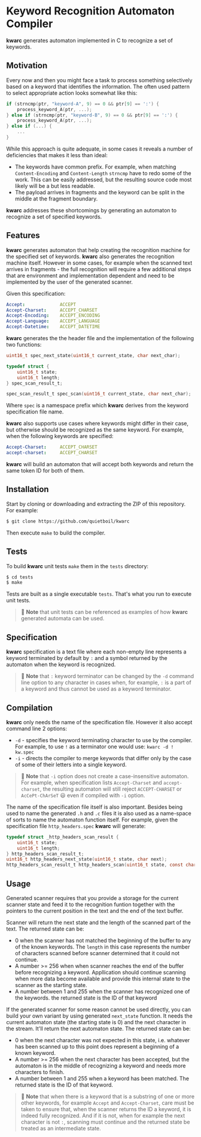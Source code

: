 # Keyword Recognition Automaton Compiler

**kwarc** generates automaton implemented in C to recognize a set of keywords.

## Motivation

Every now and then you might face a task to process something selectively based on a keyword that identifies the information. The often used pattern to select appropriate action looks somewhat like this:
```c
if (strncmp(ptr, "keyword-A", 9) == 0 && ptr[9] == ':') {
    process_keyword_A(ptr, ...);
} else if (strncmp(ptr, "keyword-B", 9) == 0 && ptr[9] == ':') {
    process_keyword_A(ptr, ...);
} else if (...) {
    ...
}
```
While this approach is quite adequate, in some cases it reveals a number of deficiencies that makes it less than ideal:
- The keywords have common prefix. For example, when matching `Content-Encoding` and `Content-Length` `strncmp` have to redo some of the work. This can be easily addressed, but the resulting source code most likely will be a but less readable.
- The payload arrives in fragments and the keyword can be split in the middle at the fragment boundary.

**kwarc** addresses these shortcomings by generating an automaton to recognize a set of specified keywords.

## Features

**kwarc** generates automaton that help creating the recognition machine for the specified set of keywords. **kwarc** also generates the recognition machine itself. However in some cases, for example when the scanned text arrives in fragments - the full recognition will require a few additional steps that are environment and implementation dependent and need to be implemented by the user of the generated scanner.

Given this specification:
```yaml
Accept:             ACCEPT
Accept-Charset:     ACCEPT_CHARSET
Accept-Encoding:    ACCEPT_ENCODING
Accept-Language:    ACCEPT_LANGUAGE
Accept-Datetime:    ACCEPT_DATETIME
```
**kwarc** generates the the header file and the implementation of the following two functions:
```h
uint16_t spec_next_state(uint16_t current_state, char next_char);

typedef struct {
    uint16_t state;
    uint16_t length;
} spec_scan_result_t;

spec_scan_result_t spec_scan(uint16_t current_state, char next_char);
```
Where `spec` is a namespace prefix which **kwarc** derives from the keyword specification file name.

**kwarc** also supports use cases where keywords might differ in their case, but otherwise should be recognized as the same keyword. For example, when the following keywords are specified:
```yaml
Accept-Charset:     ACCEPT_CHARSET
accept-charset:     ACCEPT_CHARSET
```
**kwarc** will build an automaton that will accept both keywords and return the same token ID for both of them.

## Installation

Start by cloning or downloading and extracting the ZIP of this repository. For example:
```sh
$ git clone https://github.com/quietboil/kwarc
```

Then execute `make` to build the compiler.

## Tests

To build **kwarc** unit tests `make` them in the `tests` directory:
```sh
$ cd tests
$ make
```
Tests are built as a single executable `tests`. That's what you run to execute unit tests.

> :pushpin: **Note** that unit tests can be referenced as examples of how **kwarc** generated automata can be used.

## Specification

**kwarc** specification is a text file where each non-empty line represents a keyword terminated by default by `:` and a symbol returned by the automaton when the keyword is recognized.

> :pushpin: **Note** that `:` keyword terminator can be changed by the `-d` command line option to any character in cases when, for example, `:` is a part of a keyword and thus cannot be used as a keyword terminator.

## Compilation

**kwarc** only needs the name of the specification file. However it also accept command line 2 options:
- `-d` - specifies the keyword terminating character to use by the compiler. For example, to use `!` as a terminator one would use: `kwarc -d ! kw.spec`
- `-i` - directs the compiler to merge keywords that differ only by the case of some of their letters into a single keyword.

> :pushpin: **Note** that `-i` option does not create a case-insensitive automaton. For example, when specification lists `Accept-Charset` and `accept-charset`, the resulting automaton will still reject `ACCEPT-CHARSET` or `AcCePt-ChArSeT` :smiley: even if compiled with `-i` option.

The name of the specification file itself is also important. Besides being used to name the generated `.h` and `.c` files it is also used as a name-space of sorts to name the automaton function itself. For example, given the specification file `http_headers.spec` **kwarc** will generate:
```h
typedef struct _http_headers_scan_result {
    uint16_t state;
    uint16_t length;
} http_headers_scan_result_t;
uint16_t http_headers_next_state(uint16_t state, char next);
http_headers_scan_result_t http_headers_scan(uint16_t state, const char * text, const char * end);
```

## Usage

Generated scanner requires that you provide a storage for the current scanner state and feed it to the recognition funtion together with the pointers to the current position in the text and the end of the text buffer.

Scanner will return the next state and the length of the scanned part of the text. The returned state can be:
- 0 when the scanner has not matched the beginning of the buffer to any of the known keywords. The `length` in this case represents the number of characters scanned before scanner determined that it could not continue.
- A number >= 256 when when scanner reaches the end of the buffer before recognizing a keyword. Appllication should continue scanning when more data become available and provide this internal state to the scanner as the starting state.
- A number between 1 and 255 when the scanner has recognized one of the keywords. the returned state is the ID of that keyword

If the generated scanner for some reason cannot be used directly, you can build your own variant by using generated `next_state` function. It needs the current automaton state (the starting state is 0) and the next character in the stream. It'll return the next automaton state. The returned state can be:
- 0 when the next character was not expected in this state, i.e. whatever has been scanned up to this point does represent a beginning of a known keyword.
- A number >= 256 when the next character has been accepted, but the automaton is in the middle of recognizing a keyword and needs more characters to finish.
- A number between 1 and 255 when a keyword has been matched. The returned state is the ID of that keyword.

> :pushpin: **Note** that when there is a keyword that is a substring of one or more other keywords, for example `Accept` and `Accept-Charset`, care must be taken to ensure that, when the scanner returns the ID a keyword, it is indeed fully recognized. And if it is not, when for example the next character is not `:`, scanning must continue and the returned state be treated as an intermediate state.